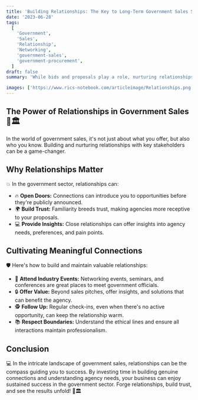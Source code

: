 ```yaml
---
title: 'Building Relationships: The Key to Long-Term Government Sales Success 🤝🏛️'
date: '2023-06-28'
tags:
  [
    'Government',
    'Sales',
    'Relationship',
    'Networking',
    'government-sales',
    'government-procurement',
  ]
draft: false
summary: 'While bids and proposals play a role, nurturing relationships is often the secret sauce to long-term success in government sales. Understand the power of connections and how to cultivate them effectively.'

images: ['https://www.rics-notebook.com/articleimage/Relationships.png']
---
```


## The Power of Relationships in Government Sales 🤝🏛️

In the world of government sales, it's not just about what you offer, but also who you know. Building and nurturing relationships with key stakeholders can be a game-changer.

## Why Relationships Matter

💥 In the government sector, relationships can:

- 🔥 **Open Doors:** Connections can introduce you to opportunities before they're publicly announced.
- 🌍 **Build Trust:** Familiarity breeds trust, making agencies more receptive to your proposals.
- 💻 **Provide Insights:** Close relationships can offer insights into agency needs, preferences, and pain points.

## Cultivating Meaningful Connections

🛡️ Here's how to build and maintain valuable relationships:

- 🔄 **Attend Industry Events:** Networking events, seminars, and conferences are great places to meet government officials.
- 🔒 **Offer Value:** Beyond sales pitches, offer insights, and solutions that can benefit the agency.
- 🕵️ **Follow Up:** Regular check-ins, even when there's no active opportunity, can keep the relationship warm.
- 📚 **Respect Boundaries:** Understand the ethical lines and ensure all interactions maintain professionalism.

## Conclusion

💻 In the intricate landscape of government sales, relationships can be the compass guiding you to success. By investing time in building genuine connections and understanding agency needs, your business can enjoy sustained success in the government sector. Forge relationships, build trust, and see the results unfold! 🤝🏛️
